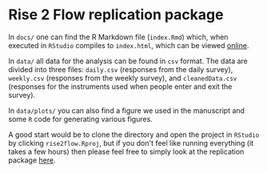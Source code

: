 # Rise 2 Flow replication package

In `docs/` one can find the R Markdown file (`index.Rmd`) which, when executed in `RStudio` compiles to `index.html`, which can be viewed [online](https://torkar.github.io/rise2flow/).

In `data/` all data for the analysis can be found in `csv` format. The data are divided into three files: `daily.csv` (responses from the daily survey), `weekly.csv` (responses from the weekly survey), and `cleanedData.csv` (responses for the instruments used when people enter and exit the survey).

In `data/plots/` you can also find a figure we used in the manuscript and some `R` code for generating various figures.

A good start would be to clone the directory and open the project in `RStudio` by clicking `rise2flow.Rproj`, but if you don't feel like running everything (it takes a few hours) then please feel free to simply look at the replication package [here](https://torkar.github.io/rise2flow/).

